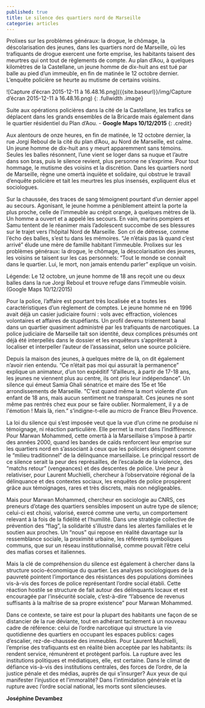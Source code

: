 ```yaml
---
published: true
title: Le silence des quartiers nord de Marseille
categorie: articles
---
```


Prolixes sur les problèmes généraux: la drogue, le chômage, la déscolarisation des jeunes, dans les quartiers nord de Marseille, où les trafiquants de drogue exercent une forte emprise, les habitants taisent des meurtres qui ont tout de règlements de compte. Au plan d’Aou, à quelques kilomètres de la Castellane, un jeune homme de dix-huit ans est tué par balle au pied d’un immeuble, en fin de matinée le 12 octobre dernier. L’enquête policière se heurte au mutisme de certains voisins. 

![Capture d’écran 2015-12-11 à 16.48.16.png]({{site.baseurl}}/img/Capture d’écran 2015-12-11 à 16.48.16.png)
{: .fullwidth .image}

Suite aux opérations policières dans la cité de la Castellane, les trafics se déplacent dans les grands ensembles de la Bricarde mais également dans le quartier résidentiel du Plan d’Aou. - **Google Maps 10/12/2015**
{: .credit}

Aux alentours de onze heures, en fin de matinée, le 12 octobre dernier, la rue Jorgi Reboul de la cité du plan d’Aou, au Nord de Marseille, est calme. Un jeune homme de dix-huit ans y meurt apparemment sans témoins. Seules les balles résonnent, l’une vient se loger dans sa nuque et l’autre dans son bras, puis le silence revient, plus personne ne s’exprime. Pour tout hommage, le mutisme des voisins et la discrétion. Dans les quartiers nord de Marseille, règne une omertà inquiète et solidaire, qui obstrue le travail d’enquête policière et tait les meurtres les plus insensés, expliquent élus et sociologues.

Sur la chaussée, des traces de sang témoignent pourtant d’un dernier appel au secours. Agonisant, le jeune homme a péniblement atteint la porte la plus proche, celle de l’immeuble au crépit orange, à quelques mètres de là. Un homme a ouvert et a appelé les secours. En vain, marins pompiers et Samu tentent de le réanimer mais l’adolescent succombe de ses blessures sur le trajet vers l’hôpital Nord de Marseille. Son cri de détresse, comme l’écho des balles, s’est tu dans les mémoires. “Je n’étais pas là quand c’est arrivé” élude une mère de famille habitant l’immeuble. Prolixes sur les problèmes généraux: la drogue, le chômage, la déscolarisation des jeunes, les voisins se taisent sur les cas personnels: “Tout le monde se connaît dans le quartier. Lui, le mort, non jamais entendu parler” explique un voisin. 
 
Légende: Le 12 octobre, un jeune homme de 18 ans reçoit une ou deux balles dans la rue Jorgi Reboul et trouve refuge dans l’immeuble voisin. 
(Google Maps 10/12/2015)

Pour la police, l’affaire est pourtant très localisée et a toutes les caractéristiques d’un règlement de comptes. Le jeune homme né en 1996 avait déjà un casier judiciaire fourni : vols avec effraction, violences volontaires et affaires de stupéfiants. Un profil devenu tristement banal dans un quartier quasiment administré par les trafiquants de narcotiques. La police judiciaire de Marseille tait son identité, deux complices présumés ont déjà été interpellés dans le dossier et les enquêteurs s’apprêterait à localiser et interpeller l’auteur de l’assassinat, selon une source policière. 

Depuis la maison des jeunes, à quelques mètre de là, on dit également n’avoir rien entendu. “Ce n’était pas moi qui assurait la permanence” explique un animateur, d’un ton expéditif “d’ailleurs, à partir de 17-18 ans, les jeunes ne viennent plus au centre, ils ont pris leur indépendance”. Un silence qui émeut Samia Ghali sénatrice et maire des 15e et 16e arrondissements de Marseille. "C'est quand même la mort violente d'un enfant de 18 ans, mais aucun sentiment ne transparaît. Ces jeunes ne sont même pas rentrés chez eux pour se faire oublier.  Normalement, il y a de l'émotion ! Mais là, rien.” s’indigne-t-elle au micro de France Bleu Provence. 

La loi du silence qui s’est imposée veut que la vue d’un crime ne produise ni témoignage, ni réaction particulière. Elle permet la mort dans l’indifférence. Pour Marwan Mohammed, cette omertà à la Marseillaise s’impose à partir des années 2000, quand les bandes de caïds renforcent leur emprise sur les quartiers nord en s’associant à ceux que les policiers désignent comme le “milieu traditionnel” de la délinquance marseillaise. Le principal ressort de ce silence serait la peur des représailles, de l’escalade de la violence, des “matchs retour” (vengeances) et des descentes de police. Une peur à relativiser, pour Laurent Muchielli, chercheur à l’observatoire régional de la délinquance et des contextes sociaux, les enquêtes de police prospèrent grâce aux témoignages, rares et très discrets, mais non négligeables. 

Mais pour Marwan Mohammed, chercheur en sociologie au CNRS, ces preneurs d’otage des quartiers sensibles imposent un autre type de silence; celui-ci est choisi, valorisé, exercé comme une vertu, un comportement relevant à la fois de la fidélité et l’humilité. Dans une stratégie collective de prévention des “flag”, la solidarité s’illustre dans les alertes familiales et le soutien aux proches. Un “nous” qui repose en réalité davantage sur la ressemblance sociale, la proximité urbaine, les référents symboliques communs, que sur un réseau institutionnalisé, comme pouvait l’être celui des mafias corses et italiennes. 

Mais la clé de compréhension du silence est également à chercher dans la structure socio-économique du quartier. Les analyses sociologiques de la pauvreté pointent l’importance des résistances des populations dominées vis-à-vis des forces de police représentant l’ordre social établi. Cette réaction hostile se structure de fait autour des délinquants locaux et est encouragée par l’insécurité sociale, c’est-à-dire “l’absence de revenus suffisants à la maîtrise de sa propre existence” pour Marwan Mohammed. 

Dans ce contexte, se taire est pour la plupart des habitants une façon de se distancier de la rue déviante, tout en adhérant tacitement à un nouveau cadre de référence: celui de l’ordre narcotique qui structure la vie quotidienne des quartiers en occupant les espaces publics: cages d’escalier, rez-de-chaussée des immeubles. Pour Laurent Muchielli, l’emprise des trafiquants est en réalité bien acceptée par les habitants: ils rendent service, rémunèrent et protègent parfois. La rupture avec les institutions politiques et médiatiques, elle, est certaine. Dans le climat de défiance vis-à-vis des institutions centrales, des forces de l’ordre, de la justice pénale et des médias, auprès de qui s’insurger? Aux yeux de qui manifester l’injustice et l’immoralité? Dans l’intimidation générale et la rupture avec l’ordre social national, les morts sont silencieuses. 

**Joséphine Devambez**
